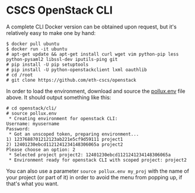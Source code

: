 # CSCS OpenStack CLI

A complete CLI Docker version can be obtained upon request, but it's relatively easy to make one by hand:

```
$ docker pull ubuntu
$ docker run -it ubuntu
# apt-get update && apt-get install curl wget vim python-pip less python-pysaml2 libssl-dev iputils-ping git
# pip install -U pip setuptools
# pip install -U python-openstackclient lxml oauthlib
# cd /root
# git clone https://github.com/eth-cscs/openstack
```

In order to load the environment, download and source the [pollux.env](pollux.env) file above. It should output something like this:
```
# cd openstack/cli/
# source pollux.env
 * Creating environment for openstack CLI:
Username: myusername
Password: 
 * Got an unscoped token, preparing environment...
1) 1237688701212123ab221e5cf9d59111 project1
2) 12401230ebcd1121241234148306065a project2
Please choose an option: 2
 * Selected project project2: 12401230ebcd1121241234148306065a
 * Environment ready for openstack CLI with scoped project: project2
```

You can also use a parameter ```source pollux.env my_proj``` with the name of your project (or part of it) in order to avoid the menu from popping up, if that's what you want.
